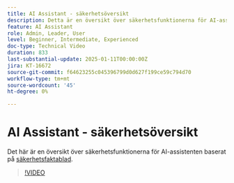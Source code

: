 ```yaml
---
title: AI Assistant - säkerhetsöversikt
description: Detta är en översikt över säkerhetsfunktionerna för AI-assistenten baserat på faktablad om säkerhet.
feature: AI Assistant
role: Admin, Leader, User
level: Beginner, Intermediate, Experienced
doc-type: Technical Video
duration: 833
last-substantial-update: 2025-01-11T00:00:00Z
jira: KT-16672
source-git-commit: f64623255c045396799d0d627f199ce59c794d70
workflow-type: tm+mt
source-wordcount: '45'
ht-degree: 0%

---
```



# AI Assistant - säkerhetsöversikt

Det här är en översikt över säkerhetsfunktionerna för AI-assistenten baserat på <a href="https://www.adobe.com/content/dam/cc/en/trust-center/ungated/whitepapers/experience-cloud/adobe-ai-assistant-in-aep-security-fact-sheet.pdf">säkerhetsfaktablad</a>.

>[!VIDEO](https://video.tv.adobe.com/v/3441066/?learn=on&enablevpops)
